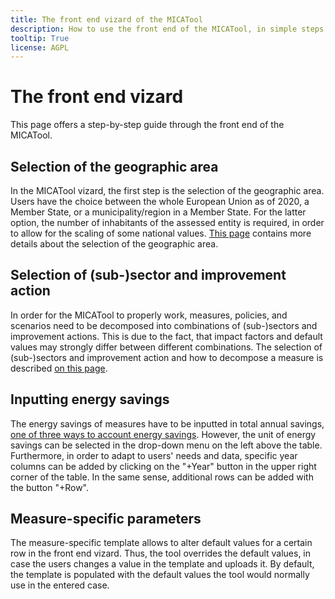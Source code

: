 ```yaml
---
title: The front end vizard of the MICATool
description: How to use the front end of the MICATool, in simple steps
tooltip: True
license: AGPL
---
```


<!--
© 2024 - 2025 Fraunhofer-Gesellschaft e.V., München

SPDX-License-Identifier: AGPL-3.0-or-later
-->

The front end vizard
===

This page offers a step-by-step guide through the front end of the MICATool. 

Selection of the geographic area
-

In the MICATool vizard, the first step is the selection of the geographic area. Users have the choice between
the whole European Union as of 2020, a Member State, or a municipality/region in a Member State. For the latter
option, the number of inhabitants of the assessed entity is required, in order to allow for the scaling of some
national values. [This page](./geography.md) contains more details about the selection of the geographic area.

Selection of (sub-)sector and improvement action
-

In order for the MICATool to properly work, measures, policies, and scenarios need to be decomposed into combinations 
of (sub-)sectors and improvement actions. This is due to the fact, that impact factors and default values may strongly
differ between different combinations. The selection of (sub-)sectors and improvement action and how to decompose a 
measure is described [on this page](./specifying_subsector_action.md).


Inputting energy savings
-

The energy savings of measures have to be inputted in total annual savings, [one of three ways to account energy savings](./energy_savings_input.md).
However, the unit of energy savings can be selected in the drop-down menu on the left above the table.
Furthermore, in order to adapt to users' needs and data, specific year columns can be added by clicking on the "+Year"
button in the upper right corner of the table. In the same sense, additional rows can be added with the button "+Row".

Measure-specific parameters
-

The measure-specific template allows to alter default values for a certain row in the front end vizard. Thus, the tool
overrides the default values, in case the users changes a value in the template and uploads it. By default, the template
is populated with the default values the tool would normally use in the entered case. 